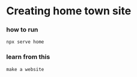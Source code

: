 # Creating home town site

### how to run

    npx serve home

### learn from this

    make a website
